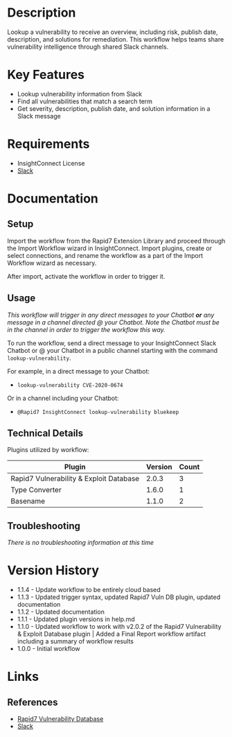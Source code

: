 # Description

Lookup a vulnerability to receive an overview, including risk, publish date, description, and solutions for remediation. This workflow helps teams share vulnerability intelligence through shared Slack channels.

# Key Features

* Lookup vulnerability information from Slack
* Find all vulnerabilities that match a search term
* Get severity, description, publish date, and solution information in a Slack message

# Requirements

* InsightConnect License
* [Slack](https://insightconnect.help.rapid7.com/docs/configure-slack-for-chatops)

# Documentation

## Setup

Import the workflow from the Rapid7 Extension Library and proceed through the Import Workflow wizard in InsightConnect. Import plugins, create or select connections, and rename the workflow as a part of the Import Workflow wizard as necessary.

After import, activate the workflow in order to trigger it.

## Usage

*This workflow will trigger in any direct messages to your Chatbot **or** any message in a channel directed @ your Chatbot. Note the Chatbot must be in the channel in order to trigger the workflow this way.*

To run the workflow, send a direct message to your InsightConnect Slack Chatbot or @ your Chatbot in a public channel starting with the command `lookup-vulnerability`.

For example, in a direct message to your Chatbot:
* `lookup-vulnerability CVE-2020-0674`

Or in a channel including your Chatbot:
* `@Rapid7 InsightConnect lookup-vulnerability bluekeep`

## Technical Details

Plugins utilized by workflow:

|Plugin|Version|Count|
|----|----|--------|
|Rapid7 Vulnerability & Exploit Database|2.0.3|3|
|Type Converter|1.6.0|1|
|Basename|1.1.0|2|

## Troubleshooting

_There is no troubleshooting information at this time_

# Version History

* 1.1.4 - Update workflow to be entirely cloud based
* 1.1.3 - Updated trigger syntax, updated Rapid7 Vuln DB plugin, updated documentation
* 1.1.2 - Updated documentation
* 1.1.1 - Updated plugin versions in help.md
* 1.1.0 - Updated workflow to work with v2.0.2 of the Rapid7 Vulnerability & Exploit Database plugin | Added a Final Report workflow artifact including a summary of workflow results
* 1.0.0 - Initial workflow

# Links

## References

* [Rapid7 Vulnerability Database](https://www.rapid7.com/db)
* [Slack](https://slack.com)
